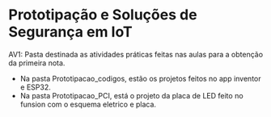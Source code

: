# Prototipação e Soluções de Segurança em IoT

AV1: Pasta destinada as atividades práticas feitas nas aulas para a obtenção da primeira nota. 
- Na pasta Prototipacao_codigos, estão os projetos feitos no app inventor e ESP32.
- Na pasta Prototipacao_PCI, está o projeto da placa de LED feito no funsion com o esquema eletrico e placa. 

